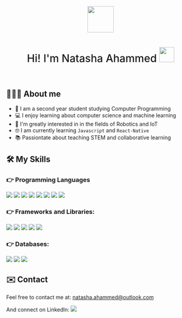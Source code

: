 
<div id="header" align="center">
  <img src="https://i.postimg.cc/GpNq4QSB/nLogo-v2.png" width="70px">
</div>

<h1  align="center">
<span style="font-weight:500">Hi! I'm Natasha Ahammed</span>
<img src="https://64.media.tumblr.com/a77fe63f35eafbe14be38765babf1cb2/ec4eb63d77592970-8f/s1280x1920/cb3343c17d8b4e6010ca747520d078d3dba9ac25.gifv" width="40px"/></h1>

<br>

## 👩🏽‍💻 About me
* 🏫 I am a second year student studying Computer Programming
* 💻 I enjoy learning about computer science and machine learning 
* 🤖 I'm greatly interested in in the fields of Robotics and IoT
* 🤓 I am currently learning `Javascript` and `React-Native`
* 📚 Passiontate about teaching STEM and collaborative learning

## 🛠 My Skills 

### 👉 Programming Languages
<div>
  <img src="https://img.shields.io/badge/Java-ED8B00?style=for-the-badge&logo=java&logoColor=white"/>
  <img src="https://img.shields.io/badge/Swift-FA7343?style=for-the-badge&logo=swift&logoColor=white"/>
  <img src="https://img.shields.io/badge/C%2B%2B-00599C?style=for-the-badge&logo=c%2B%2B&logoColor=white"/>
  <img src="https://img.shields.io/badge/C%23-239120?style=for-the-badge&logo=c-sharp&logoColor=white"/>
  <img src="https://img.shields.io/badge/Python-14354C?style=for-the-badge&logo=python&logoColor=white"/>
  <img src="https://img.shields.io/badge/HTML5-E34F26?style=for-the-badge&logo=html5&logoColor=white"/>
  <img src="https://img.shields.io/badge/CSS3-1572B6?style=for-the-badge&logo=css3&logoColor=white"/>
  <img src="https://img.shields.io/badge/JavaScript-F7DF1E?style=for-the-badge&logo=javascript&logoColor=black"/>

</div>

### 👉 Frameworks and Libraries:
<div>
  <img src="https://img.shields.io/badge/Bootstrap-563D7C?style=for-the-badge&logo=bootstrap&logoColor=white"/>
  <img src="https://img.shields.io/badge/React-20232A?style=for-the-badge&logo=react&logoColor=61DAF"/>
  <img src="https://img.shields.io/badge/Material--UI-0081CB?style=for-the-badge&logo=material-ui&logoColor=white" />
  <img src="https://img.shields.io/badge/.NET-5C2D91?style=for-the-badge&logo=.net&logoColor=white"/>
  <img src="https://img.shields.io/badge/Google_Cloud-4285F4?style=for-the-badge&logo=google-cloud&logoColor=white" />

</div>

### 👉  Databases:
<div>
  <img src="https://img.shields.io/badge/MongoDB-4EA94B?style=for-the-badge&logo=mongodb&logoColor=white"/>
    <img src="https://img.shields.io/badge/MySQL-005C84?style=for-the-badge&logo=mysql&logoColor=white"/>
    <img src="https://img.shields.io/badge/Oracle-F80000?style=for-the-badge&logo=oracle&logoColor=black"/>


</div>



## ✉️ Contact 
Feel free to contact me at: <a href="">natasha.ahammed@outlook.com</a>
<div>
  And connect on LinkedIn:
<a href="https://www.linkedin.com/in/natasha003/">
  <img src="https://img.shields.io/badge/LinkedIn-0077B5?style=for-the-badge&logo=linkedin&logoColor=white"/>
</a>
</div>




